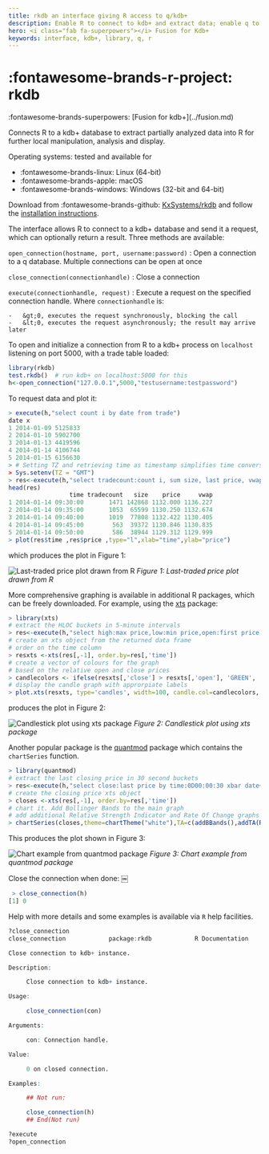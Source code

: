 ```yaml
---
title: rkdb an interface giving R access to q/kdb+
description: Enable R to connect to kdb+ and extract data; enable q to connect to a remote instance of R via TCP/IP and invoke R routines remotely.
hero: <i class="fab fa-superpowers"></i> Fusion for Kdb+
keywords: interface, kdb+, library, q, r
---
```

# :fontawesome-brands-r-project: rkdb 

<div class="fusion" markdown="1">
:fontawesome-brands-superpowers: [Fusion for kdb+](../fusion.md)
</div>

Connects R to a kdb+ database to extract partially analyzed data into R
for further local manipulation, analysis and display.

Operating systems: tested and available for

-   :fontawesome-brands-linux: Linux (64-bit)
-   :fontawesome-brands-apple: macOS
-   :fontawesome-brands-windows: Windows (32-bit and 64-bit)

Download from :fontawesome-brands-github: [KxSystems/rkdb](https://github.com/KxSystems/rkdb) and follow the [installation instructions](https://github.com/KxSystems/rkdb#installation).

The interface allows R to connect to a kdb+ database and send it a request, which can optionally return a result.
Three methods are available:

`open_connection(hostname, port, username:password)`
: Open a connection to a q database. Multiple connections can be open at once

`close_connection(connectionhandle)`
: Close a connection

`execute(connectionhandle, request)`
: Execute a request on the specified connection handle. Where `connectionhandle` is:

    -   &gt;0, executes the request synchronously, blocking the call
    -   &lt;0, executes the request asynchronously; the result may arrive later

To open and initialize a connection from R to a kdb+ process on `localhost` listening on port 5000, with a trade table loaded:

```r
library(rkdb)
test.rkdb()  # run kdb+ on localhost:5000 for this
h<-open_connection("127.0.0.1",5000,"testusername:testpassword")
```

To request data and plot it:

```r
> execute(h,"select count i by date from trade")
date x
1 2014-01-09 5125833
2 2014-01-10 5902700
3 2014-01-13 4419596
4 2014-01-14 4106744
5 2014-01-15 6156630
> # Setting TZ and retrieving time as timestamp simplifies time conversion
> Sys.setenv(TZ = "GMT")
> res<-execute(h,"select tradecount:count i, sum size, last price, vwap: size wavg price by time:0D00:05 xbar date+time from trade where date=2014.01.14,sym=`GOOG,time within 09:30 16:00")
head(res)
                 time tradecount   size    price     vwap
1 2014-01-14 09:30:00       1471 142868 1132.000 1136.227
2 2014-01-14 09:35:00       1053  65599 1130.250 1132.674
3 2014-01-14 09:40:00       1019  77808 1132.422 1130.405
4 2014-01-14 09:45:00        563  39372 1130.846 1130.835
5 2014-01-14 09:50:00        586  38944 1129.312 1129.999
> plot(res$time ,res$price ,type="l",xlab="time",ylab="price")
```

which produces the plot in Figure 1:

![Last-traded price plot drawn from R](../../img/r/figure1.svg)
_Figure 1: Last-traded price plot drawn from R_

More comprehensive graphing is available in additional R packages, which can be freely downloaded.
For example, using the [xts](http://r-forge.r-project.org/projects/xts) package:

```r
> library(xts)
# extract the HLOC buckets in 5-minute intervals
> res<-execute(h,"select high:max price,low:min price,open:first price, close:last price by time:0D00:05 xbar date+time from trade where date=2014.01.14,sym=`GOOG,time within 09:30 16:00")
# create an xts object from the returned data frame
# order on the time column
> resxts <-xts(res[,-1], order.by=res[,'time'])
# create a vector of colours for the graph
# based on the relative open and close prices
> candlecolors <- ifelse(resxts[,'close'] > resxts[,'open'], 'GREEN', 'RED')
# display the candle graph with approrpiate labels
> plot.xts(resxts, type='candles', width=100, candle.col=candlecolors, bar.col='BLACK', xlab="time", ylab="price", main="GOOG HLOC")
```

produces the plot in Figure 2:

![Candlestick plot using xts package](../../img/r/figure2.png)
_Figure 2: Candlestick plot using xts package_

Another popular package is the [quantmod](http://www.quantmod.com) package which contains the `chartSeries` function.

```r
> library(quantmod)
# extract the last closing price in 30 second buckets
> res<-execute(h,"select close:last price by time:0D00:00:30 xbar date+time from trade where date=2014.01.14,sym=`GOOG,time within 09:30 16:00")
# create the closing price xts object
> closes <-xts(res[,-1], order.by=res[,'time'])
# chart it. Add Bollinger Bands to the main graph
# add additional Relative Strength Indicator and Rate Of Change graphs
> chartSeries(closes,theme=chartTheme("white"),TA=c(addBBands(),addTA(RSI( closes)),addTA(ROC(closes))))
```

This produces the plot shown in Figure 3:

![Chart example from quantmod package](../../img/r/figure3.svg)
_Figure 3: Chart example from quantmod package_

Close the connection when done: ￼

```r
￼> close_connection(h)
[1] 0
```

Help with more details and some examples is available via `R` help facilities.

```r
?close_connection
close_connection            package:rkdb            R Documentation

Close connection to kdb+ instance.

Description:

     Close connection to kdb+ instance.

Usage:

     close_connection(con)

Arguments:

     con: Connection handle.

Value:

     0 on closed connection.

Examples:

     ## Not run:

     close_connection(h)
     ## End(Not run)

?execute
?open_connection
```
